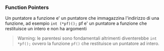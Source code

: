 ### Function Pointers

Un puntatore a funzione e' un puntatore che immagazzina l'indirizzo di una funzione,
ad esempio `int (*pf)();` pf e' un puntatore a funzione che restituisce un
intero e non ha argomenti

> Warning: le parentesi sono fondamentali altrimenti diventerebbe `int *pf();` 
ovvero la funzione ``pf()`` che restituisce un puntatore ad intero.
